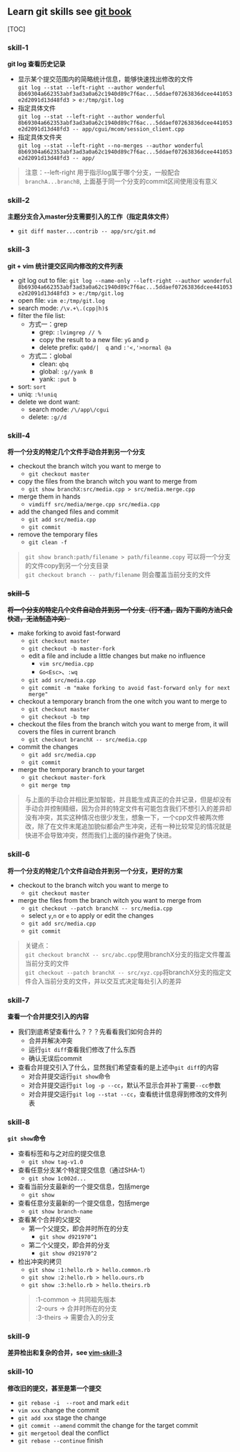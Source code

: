 ## Learn git skills see [git book](https://book.git-scm.com/book/en/v2)

[TOC]

### skill-1
**git log 查看历史记录**
* 显示某个提交范围内的简略统计信息，能够快速找出修改的文件  
`git log --stat --left-right --author wonderful 8b69304a662353abf3ad3a0a62c1940d89c7f6ac...5ddaef07263836dcee441053e2d2091d13d48fd3 > e:/tmp/git.log`
* 指定具体文件  
`git log --stat --left-right --author wonderful 8b69304a662353abf3ad3a0a62c1940d89c7f6ac...5ddaef07263836dcee441053e2d2091d13d48fd3 -- app/cgui/mcom/session_client.cpp`
* 指定具体文件夹  
`git log --stat --left-right --no-merges --author wonderful 8b69304a662353abf3ad3a0a62c1940d89c7f6ac...5ddaef07263836dcee441053e2d2091d13d48fd3 -- app/`

> 注意：--left-right 用于指示log属于哪个分支，一般配合`branchA...branchB`, 上面基于同一个分支的commit区间使用没有意义

### skill-2
**主题分支合入master分支需要引入的工作（指定具体文件）**
* `git diff master...contrib -- app/src/git.md`

### skill-3
**git + vim 统计提交区间内修改的文件列表**
* git log out to file: `git log --name-only --left-right --author wonderful 8b69304a662353abf3ad3a0a62c1940d89c7f6ac...5ddaef07263836dcee441053e2d2091d13d48fd3 > e:/tmp/git.log`
* open file: `vim e:/tmp/git.log`
* search mode: `/\v.+\.(cpp|h)$`
* filter the file list:
    * 方式一：grep
        * grep: `:lvimgrep // %`
        * copy the result to a new file: `yG` and `p`
        * delete prefix: `qa0d/| q` and `:'<,'>normal @a`
    * 方式二：global
        * clean: `qbq`
        * global: `:g//yank B`
        * yank: `:put b`
* sort: `sort`
* uniq: `:%!uniq`
* delete we dont want:
    * search mode: `/\/app\/cgui`
    * delete: `:g//d`

### skill-4
**将一个分支的特定几个文件手动合并到另一个分支**
* checkout the branch witch you want to merge to
    * `git checkout master`
* copy the files from the branch witch you want to merge from
    * `git show branchX:src/media.cpp > src/media.merge.cpp`
* merge them in hands
    * `vimdiff src/media/merge.cpp src/media.cpp`
* add the changed files and commit
    * `git add src/media.cpp`
    * `git commit`
* remove the temporary files
    * `git clean -f`

> `git show branch:path/filename > path/fileanme.copy` 可以将一个分支的文件copy到另一个分支目录  
`git checkout branch -- path/filename` 则会覆盖当前分支的文件

### ~~skill-5~~
**~~将一个分支的特定几个文件自动合并到另一个分支（行不通，因为下面的方法只会快进，无法制造冲突）~~**
* make forking to avoid fast-forward
    * `git checkout master` 
    * `git checkout -b master-fork`
    * edit a file and include a little changes but make no influence
        * `vim src/media.cpp`
        * `Go<Esc>`、`:wq`
    * `git add src/media.cpp`
    * `git commit -m "make forking to avoid fast-forward only for next merge"`
* checkout a temporary branch from the one witch you want to merge to
    * `git checkout master`
    * `git checkout -b tmp`
* checkout the files from the branch witch you want to merge from, it will covers the files in current branch
    * `git checkout branchX -- src/media.cpp`
* commit the changes
    * `git add src/media.cpp`
    * `git commit`
* merge the temporary branch to your target
    * `git checkout master-fork`
    * `git merge tmp`

> 与上面的手动合并相比更加智能，并且能生成真正的合并记录，但是却没有手动合并控制精细，因为合并的特定文件有可能包含我们不想引入的差异却没有冲突，其实这种情况也很少发生，想象一下，一个cpp文件被两次修改，除了在文件末尾追加貌似都会产生冲突，还有一种比较常见的情况就是快进不会导致冲突，然而我们上面的操作避免了快进。

### skill-6
**将一个分支的特定几个文件自动合并到另一个分支，更好的方案**
* checkout to the branch witch you want to merge to
    * `git checkout master`
* merge the files from the branch witch you want to merge from
    * `git checkout --patch branchX -- src/media.cpp`
    * select `y`,`n` or `e` to apply or edit the changes
    * `git add src/media.cpp`
    * `git commit`
> 关键点：  
`git checkout branchX -- src/abc.cpp`使用branchX分支的指定文件覆盖当前分支的文件  
`git checkout --patch branchX -- src/xyz.cpp`将branchX分支的指定文件合入当前分支的文件，并以交互式决定每处引入的差异

### skill-7
**查看一个合并提交引入的内容**
* 我们到底希望查看什么？？？先看看我们如何合并的
    * 合并并解决冲突
    * 运行`git diff`查看我们修改了什么东西
    * 确认无误后commit
* 查看合并提交引入了什么，显然我们希望查看的是上述中`git diff`的内容
    * 对合并提交运行`git show`命令
    * 对合并提交运行`git log -p --cc`，默认不显示合并补丁需要`--cc`参数
    * 对合并提交运行`git log --stat --cc`，查看统计信息得到修改的文件列表

### skill-8
**`git show`命令**
* 查看标签和与之对应的提交信息
    * `git show tag-v1.0`
* 查看任意分支某个特定提交信息（通过SHA-1）
    * `git show 1c002d...`
* 查看当前分支最新的一个提交信息，包括merge
    * `git show`
* 查看任意分支最新的一个提交信息，包括merge
    * `git show branch-name`
* 查看某个合并的父提交
    * 第一个父提交，即合并时所在的分支
        * `git show d921970^1`
    * 第二个父提交，即合并的分支
        * `git show d921970^2`
* 检出冲突的拷贝
    * `git show :1:hello.rb > hello.common.rb`
    * `git show :2:hello.rb > hello.ours.rb`
    * `git show :3:hello.rb > hello.theirs.rb`
    > :1-common -> 共同祖先版本   
:2-ours -> 合并时所在的分支  
:3-theirs -> 需要合入的分支

### skill-9
**差异检出和复杂的合并，see [vim-skill-3](../vim/vim.md#skill-3)**

### skill-10
**修改旧的提交，甚至是第一个提交**
* `git rebase -i  --root` and mark `edit`
* `vim xxx` change the commit
* `git add xxx` stage the change
* `git commit --amend` commit the change for the target commit
* `git mergetool` deal the conflict
* `git rebase --continue` finish

